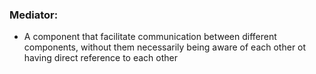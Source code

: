 ### Mediator:

* A component that facilitate communication between different components, without them necessarily being aware of each other ot having direct reference to each other 